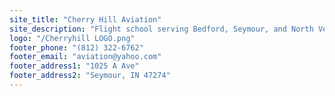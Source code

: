 ```yaml
---
site_title: "Cherry Hill Aviation"
site_description: "Flight school serving Bedford, Seymour, and North Vernon, Indiana. Private Pilot, Instrument, Commercial, CFI training, discovery flights, and aircraft rental."
logo: "/Cherryhill LOGO.png"
footer_phone: "(812) 322-6762"
footer_email: "aviation@yahoo.com"
footer_address1: "1025 A Ave"
footer_address2: "Seymour, IN 47274"
---
```

